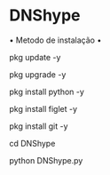 # DNShype

• Metodo de instalação •


pkg update -y

pkg upgrade -y

pkg install python -y

pkg install figlet -y

pkg install git -y 

cd DNShype

python DNShype.py
